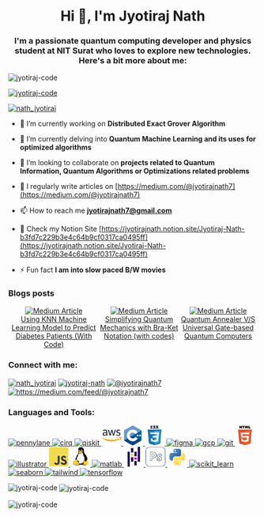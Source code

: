 <h1 align="center">Hi 👋, I'm Jyotiraj Nath</h1>
<h3 align="center">I'm a passionate quantum computing developer and physics student at NIT Surat who loves to explore new technologies. Here's a bit more about me:</h3>

<p align="left"> <img src="https://komarev.com/ghpvc/?username=jyotiraj-code&label=Profile%20views&color=0e75b6&style=flat" alt="jyotiraj-code" /> </p>

<p align="left"> <a href="https://github.com/ryo-ma/github-profile-trophy"><img src="https://github-profile-trophy.vercel.app/?username=jyotiraj-code" alt="jyotiraj-code" /></a> </p>

<p align="left"> <a href="https://twitter.com/nath_jyotiraj" target="blank"><img src="https://img.shields.io/twitter/follow/nath_jyotiraj?logo=twitter&style=for-the-badge" alt="nath_jyotiraj" /></a> </p>

- 🔭 I’m currently working on **Distributed Exact Grover Algorithm**

- 🌱 I’m currently delving into **Quantum Machine Learning and its uses for optimized algorithms**

- 👯 I’m looking to collaborate on **projects related to Quantum Information, Quantum Algorithms or Optimizations related problems**

- 📝 I regularly write articles on [https://medium.com/@jyotirajnath7](https://medium.com/@jyotirajnath7)

- 📫 How to reach me **jyotirajnath7@gmail.com**

- 📄 Check my Notion Site [https://jyotirajnath.notion.site/Jyotiraj-Nath-b3fd7c229b3e4c64b9cf0317ca0495ff](https://jyotirajnath.notion.site/Jyotiraj-Nath-b3fd7c229b3e4c64b9cf0317ca0495ff)

- ⚡ Fun fact **I am into slow paced B/W movies**

### Blogs posts
<!-- BLOG-POST-LIST:START -->
<div style="display: flex; justify-content: space-around;">
  <div style="text-align: center;">
    <a href="https://medium.com/@jyotirajnath7/using-knn-machine-learning-model-to-predict-diabetes-patients-with-code-58c17627918b"><img src="https://miro.medium.com/v2/resize:fit:786/format:webp/0*1zATdMJyq2RtWhVK.jpg" alt="Medium Article" width="300" height="auto"></a>
    <br>
    <a href = "https://medium.com/@jyotirajnath7/using-knn-machine-learning-model-to-predict-diabetes-patients-with-code-58c17627918b">Using KNN Machine Learning Model to Predict Diabetes Patients (With Code)</a>
  </div>
  <div style="text-align: center;">
    <a href="https://medium.com/@jyotirajnath7/simplifying-quantum-mechanics-with-bra-ket-notation-with-codes-17584c7282e2"><img src="https://miro.medium.com/v2/resize:fit:828/format:webp/0*EHGIGBFJlH1q-A0I.jpg" alt="Medium Article" width="300" height="auto"></a>
    <br>
    <a href="https://medium.com/@jyotirajnath7/simplifying-quantum-mechanics-with-bra-ket-notation-with-codes-17584c7282e2">Simplifying Quantum Mechanics with Bra-Ket Notation (with codes)</a>
  </div>
  <div style="text-align: center;">
    <a href="https://medium.com/@jyotirajnath7/quantum-annealer-v-s-universal-gate-based-quantum-computers-440e6872637d"><img src="https://miro.medium.com/v2/resize:fit:750/format:webp/0*_PKFeyYqunVbtZKe" alt="Medium Article" width="300" height="auto"></a>
    <br>
    <a href="https://medium.com/@jyotirajnath7/quantum-annealer-v-s-universal-gate-based-quantum-computers-440e6872637d">Quantum Annealer V/S Universal Gate-based Quantum Computers
</a>
  </div>
</div>
<!-- BLOG-POST-LIST:END -->

<h3 align="left">Connect with me:</h3>
<p align="left">
<a href="https://twitter.com/nath_jyotiraj" target="blank"><img align="center" src="https://raw.githubusercontent.com/rahuldkjain/github-profile-readme-generator/master/src/images/icons/Social/twitter.svg" alt="nath_jyotiraj" height="30" width="40" /></a>
<a href="https://linkedin.com/in/jyotiraj-nath" target="blank"><img align="center" src="https://raw.githubusercontent.com/rahuldkjain/github-profile-readme-generator/master/src/images/icons/Social/linked-in-alt.svg" alt="jyotiraj-nath" height="30" width="40" /></a>
<a href="https://medium.com/@jyotirajnath7" target="blank"><img align="center" src="https://raw.githubusercontent.com/rahuldkjain/github-profile-readme-generator/master/src/images/icons/Social/medium.svg" alt="@jyotirajnath7" height="30" width="40" /></a>
<a href="/https://medium.com/feed/@jyotirajnath7" target="blank"><img align="center" src="https://raw.githubusercontent.com/rahuldkjain/github-profile-readme-generator/master/src/images/icons/Social/rss.svg" alt="https://medium.com/feed/@jyotirajnath7" height="30" width="40" /></a>
</p>

<h3 align="left">Languages and Tools:</h3>
<p align="left"> <a href="https://pennylane.ai/" target="_blank" rel="noreferrer"> <img src="https://avatars.githubusercontent.com/u/64286425?s=200&v=4" alt="pennylane" width="40" height="40"/> </a><a href="https://quantumai.google/cirq" target="_blank" rel="noreferrer"> <img src="https://quantumai.google/static/site-assets/images/marketing/icons/shared-ic-cirq.png" alt="cirq" width="40" height="40"/> </a><a href="https://www.ibm.com/quantum/qiskit" target="_blank" rel="noreferrer"> <img src="https://avatars.githubusercontent.com/u/30696987?s=200&v=4" alt="qiskit" width="40" height="40"/> </a><a href="https://aws.amazon.com" target="_blank" rel="noreferrer"> <img src="https://raw.githubusercontent.com/devicons/devicon/master/icons/amazonwebservices/amazonwebservices-original-wordmark.svg" alt="aws" width="40" height="40"/> </a> <a href="https://www.w3schools.com/cpp/" target="_blank" rel="noreferrer"> <img src="https://raw.githubusercontent.com/devicons/devicon/master/icons/cplusplus/cplusplus-original.svg" alt="cplusplus" width="40" height="40"/> </a> <a href="https://www.w3schools.com/css/" target="_blank" rel="noreferrer"> <img src="https://raw.githubusercontent.com/devicons/devicon/master/icons/css3/css3-original-wordmark.svg" alt="css3" width="40" height="40"/> </a> <a href="https://www.figma.com/" target="_blank" rel="noreferrer"> <img src="https://www.vectorlogo.zone/logos/figma/figma-icon.svg" alt="figma" width="40" height="40"/> </a> <a href="https://cloud.google.com" target="_blank" rel="noreferrer"> <img src="https://www.vectorlogo.zone/logos/google_cloud/google_cloud-icon.svg" alt="gcp" width="40" height="40"/> </a> <a href="https://git-scm.com/" target="_blank" rel="noreferrer"> <img src="https://www.vectorlogo.zone/logos/git-scm/git-scm-icon.svg" alt="git" width="40" height="40"/> </a> <a href="https://www.w3.org/html/" target="_blank" rel="noreferrer"> <img src="https://raw.githubusercontent.com/devicons/devicon/master/icons/html5/html5-original-wordmark.svg" alt="html5" width="40" height="40"/> </a> <a href="https://www.adobe.com/in/products/illustrator.html" target="_blank" rel="noreferrer"> <img src="https://www.vectorlogo.zone/logos/adobe_illustrator/adobe_illustrator-icon.svg" alt="illustrator" width="40" height="40"/> </a> <a href="https://developer.mozilla.org/en-US/docs/Web/JavaScript" target="_blank" rel="noreferrer"> <img src="https://raw.githubusercontent.com/devicons/devicon/master/icons/javascript/javascript-original.svg" alt="javascript" width="40" height="40"/> </a> <a href="https://www.linux.org/" target="_blank" rel="noreferrer"> <img src="https://raw.githubusercontent.com/devicons/devicon/master/icons/linux/linux-original.svg" alt="linux" width="40" height="40"/> </a> <a href="https://www.mathworks.com/" target="_blank" rel="noreferrer"> <img src="https://upload.wikimedia.org/wikipedia/commons/2/21/Matlab_Logo.png" alt="matlab" width="40" height="40"/> </a> <a href="https://pandas.pydata.org/" target="_blank" rel="noreferrer"> <img src="https://raw.githubusercontent.com/devicons/devicon/2ae2a900d2f041da66e950e4d48052658d850630/icons/pandas/pandas-original.svg" alt="pandas" width="40" height="40"/> </a> <a href="https://www.photoshop.com/en" target="_blank" rel="noreferrer"> <img src="https://raw.githubusercontent.com/devicons/devicon/master/icons/photoshop/photoshop-line.svg" alt="photoshop" width="40" height="40"/> </a> <a href="https://www.python.org" target="_blank" rel="noreferrer"> <img src="https://raw.githubusercontent.com/devicons/devicon/master/icons/python/python-original.svg" alt="python" width="40" height="40"/> </a> <a href="https://scikit-learn.org/" target="_blank" rel="noreferrer"> <img src="https://upload.wikimedia.org/wikipedia/commons/0/05/Scikit_learn_logo_small.svg" alt="scikit_learn" width="40" height="40"/> </a> <a href="https://seaborn.pydata.org/" target="_blank" rel="noreferrer"> <img src="https://seaborn.pydata.org/_images/logo-mark-lightbg.svg" alt="seaborn" width="40" height="40"/> </a> <a href="https://tailwindcss.com/" target="_blank" rel="noreferrer"> <img src="https://www.vectorlogo.zone/logos/tailwindcss/tailwindcss-icon.svg" alt="tailwind" width="40" height="40"/> </a> <a href="https://www.tensorflow.org" target="_blank" rel="noreferrer"> <img src="https://www.vectorlogo.zone/logos/tensorflow/tensorflow-icon.svg" alt="tensorflow" width="40" height="40"/> </a> </p>

<p><img align="left" src="https://github-readme-stats.vercel.app/api/top-langs?username=jyotiraj-code&show_icons=true&locale=en&layout=compact" alt="jyotiraj-code" /></p>

<p>&nbsp;<img align="center" src="https://github-readme-stats.vercel.app/api?username=jyotiraj-code&show_icons=true&locale=en" alt="jyotiraj-code" /></p>

<p><img align="center" src="https://github-readme-streak-stats.herokuapp.com/?user=jyotiraj-code&" alt="jyotiraj-code" /></p>
